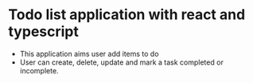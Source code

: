 # Todo list application with react and typescript
- This application aims user add items to do
- User can create, delete, update and mark a task completed or incomplete.
